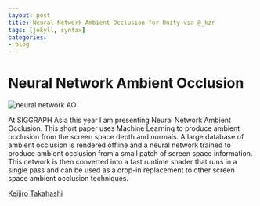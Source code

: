 ```yaml
---
layout: post
title: Neural Network Ambient Occlusion for Unity via @_kzr
tags: [jekyll, syntax]
categories:
- blog
---
```

# Neural Network Ambient Occlusion

![neural network AO](https://camo.githubusercontent.com/b67c563e892a460e2bdd7db62424fdb012104c11/687474703a2f2f696d6775722e636f6d2f4d4b72303432746c2e706e67)


At SIGGRAPH Asia this year I am presenting Neural Network Ambient Occlusion. 
This short paper uses Machine Learning to produce ambient occlusion from the screen space depth and normals. 
A large database of ambient occlusion is rendered offline and a neural network trained to produce ambient 
occlusion from a small patch of screen space information. This network is then converted into 
a fast runtime shader that runs in a single pass and can be used as a drop-in replacement 
to other screen space ambient occlusion techniques.

[Keijiro Takahashi ](https://github.com/keijiro/NNAOTest)
